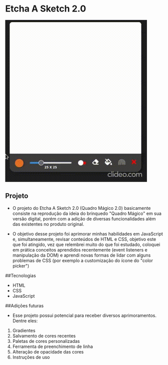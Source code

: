 # Etcha A Sketch 2.0
![Alt text](EtchGif.gif?raw=true "Optional Title")
## Projeto

- O projeto do Etcha A Sketch 2.0 (Quadro Mágico 2.0) basicamente consiste na reprodução da ideia do brinquedo "Quadro Mágico" em sua versão digital, porém com a adição de diversas funcionalidades além das existentes no produto original.

- O objetivo desse projeto foi aprimorar minhas habilidades em JavaScript e, simultaneamente, revisar conteúdos de HTML e CSS, objetivo este que foi atingido, vez que relembrei muito do que foi estudado, coloquei em prática conceitos aprendidos recentemente (event listeners e manipulação da DOM) e aprendi novas formas de lidar com alguns problemas de CSS (por exemplo a customização do ícone do "color picker")

##Tecnologias

- HTML
- CSS
- JavaScript

##Adições futuras

- Esse projeto possui potencial para receber diversos aprimoramentos. Dentre eles:

1. Gradientes
2. Salvamento de cores recentes
3. Paletas de cores personalizadas
4. Ferramenta de preenchimento de linha
5. Alteração de opacidade das cores
6. Instruções de uso

